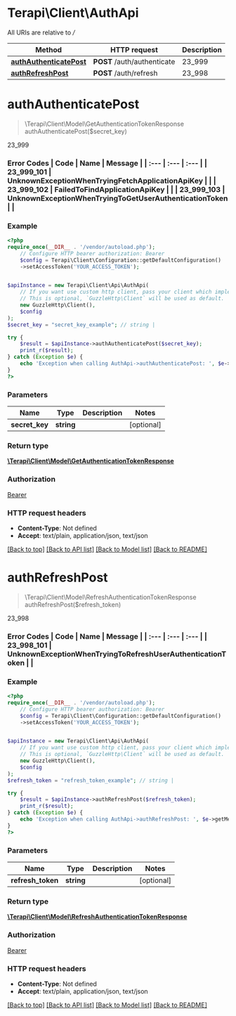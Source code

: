 # Terapi\Client\AuthApi

All URIs are relative to */*

Method | HTTP request | Description
------------- | ------------- | -------------
[**authAuthenticatePost**](AuthApi.md#authauthenticatepost) | **POST** /auth/authenticate | 23_999
[**authRefreshPost**](AuthApi.md#authrefreshpost) | **POST** /auth/refresh | 23_998

# **authAuthenticatePost**
> \Terapi\Client\Model\GetAuthenticationTokenResponse authAuthenticatePost($secret_key)

23_999

### Error Codes | Code | Name | Message | | :--- | :--- | :--- | | 23_999_101 | UnknownExceptionWhenTryingFetchApplicationApiKey |  | | 23_999_102 | FailedToFindApplicationApiKey |  | | 23_999_103 | UnknownExceptionWhenTryingToGetUserAuthenticationToken |  |

### Example
```php
<?php
require_once(__DIR__ . '/vendor/autoload.php');
    // Configure HTTP bearer authorization: Bearer
    $config = Terapi\Client\Configuration::getDefaultConfiguration()
    ->setAccessToken('YOUR_ACCESS_TOKEN');


$apiInstance = new Terapi\Client\Api\AuthApi(
    // If you want use custom http client, pass your client which implements `GuzzleHttp\ClientInterface`.
    // This is optional, `GuzzleHttp\Client` will be used as default.
    new GuzzleHttp\Client(),
    $config
);
$secret_key = "secret_key_example"; // string | 

try {
    $result = $apiInstance->authAuthenticatePost($secret_key);
    print_r($result);
} catch (Exception $e) {
    echo 'Exception when calling AuthApi->authAuthenticatePost: ', $e->getMessage(), PHP_EOL;
}
?>
```

### Parameters

Name | Type | Description  | Notes
------------- | ------------- | ------------- | -------------
 **secret_key** | **string**|  | [optional]

### Return type

[**\Terapi\Client\Model\GetAuthenticationTokenResponse**](../Model/GetAuthenticationTokenResponse.md)

### Authorization

[Bearer](../../README.md#Bearer)

### HTTP request headers

 - **Content-Type**: Not defined
 - **Accept**: text/plain, application/json, text/json

[[Back to top]](#) [[Back to API list]](../../README.md#documentation-for-api-endpoints) [[Back to Model list]](../../README.md#documentation-for-models) [[Back to README]](../../README.md)

# **authRefreshPost**
> \Terapi\Client\Model\RefreshAuthenticationTokenResponse authRefreshPost($refresh_token)

23_998

### Error Codes | Code | Name | Message | | :--- | :--- | :--- | | 23_998_101 | UnknownExceptionWhenTryingToRefreshUserAuthenticationToken |  |

### Example
```php
<?php
require_once(__DIR__ . '/vendor/autoload.php');
    // Configure HTTP bearer authorization: Bearer
    $config = Terapi\Client\Configuration::getDefaultConfiguration()
    ->setAccessToken('YOUR_ACCESS_TOKEN');


$apiInstance = new Terapi\Client\Api\AuthApi(
    // If you want use custom http client, pass your client which implements `GuzzleHttp\ClientInterface`.
    // This is optional, `GuzzleHttp\Client` will be used as default.
    new GuzzleHttp\Client(),
    $config
);
$refresh_token = "refresh_token_example"; // string | 

try {
    $result = $apiInstance->authRefreshPost($refresh_token);
    print_r($result);
} catch (Exception $e) {
    echo 'Exception when calling AuthApi->authRefreshPost: ', $e->getMessage(), PHP_EOL;
}
?>
```

### Parameters

Name | Type | Description  | Notes
------------- | ------------- | ------------- | -------------
 **refresh_token** | **string**|  | [optional]

### Return type

[**\Terapi\Client\Model\RefreshAuthenticationTokenResponse**](../Model/RefreshAuthenticationTokenResponse.md)

### Authorization

[Bearer](../../README.md#Bearer)

### HTTP request headers

 - **Content-Type**: Not defined
 - **Accept**: text/plain, application/json, text/json

[[Back to top]](#) [[Back to API list]](../../README.md#documentation-for-api-endpoints) [[Back to Model list]](../../README.md#documentation-for-models) [[Back to README]](../../README.md)

